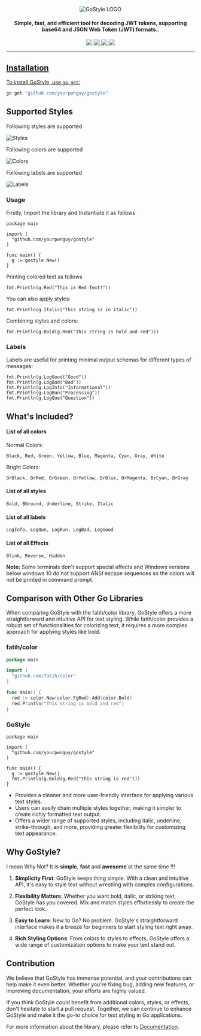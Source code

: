 <div align="center">

![GoStyle LOGO](https://i.imgur.com/pnwMlty.png)

</div>

</div>
<h4 align="center">Simple, fast, and efficient tool for decoding JWT tokens, supporting base64 and JSON Web Token (JWT) formats..</h4>
<p align="center">
<img src="https://img.shields.io/github/go-mod/go-version/yourpwnguy/gostyle">
<!-- <a href="https://github.com/yourpwnguy/gostyle/releases"><img src="https://img.shields.io/github/downloads/yourpwnguy/gostyle/total"> -->
<a href="https://github.com/yourpwnguy/gostyle/graphs/contributors"><img src="https://img.shields.io/github/contributors-anon/yourpwnguy/gostyle">
<!-- <a href="https://github.com/yourpwnguy/gostyle/releases/"><img src="https://img.shields.io/github/release/yourpwnguy/gostyle"> -->
<a href="https://github.com/yourpwnguy/gostyle/issues"><img src="https://img.shields.io/github/issues-raw/yourpwnguy/gostyle">
<a href="https://github.com/yourpwnguy/gostyle/stars"><img src="https://img.shields.io/github/stars/yourpwnguy/gostyle">
<!-- <a href="https://github.com/yourpwnguy/gostyle/discussions"><img src="https://img.shields.io/github/discussions/yourpwnguy/gostyle"> -->
</p>

---
      
## Installation

To install GoStyle, use `go get`:

```sh
go get "github.com/yourpwnguy/gostyle"
```

## Supported Styles

Following styles are supported

![Styles](https://i.imgur.com/kvtZzh6.png)

Following colors are supported

![Colors](https://i.imgur.com/l97CagL.png)

Following labels are supported

![Labels](https://i.imgur.com/U3j4dJv.png)

### Usage
Firstly, Import the library and Instantiate it as follows
```golang
package main

import (
  "github.com/yourpwnguy/gostyle"
)

func main() {
  g := gostyle.New()
}
```

Printing colored text as follows
```golang
fmt.Println(g.Red("This is Red Text!"))
```

You can also apply styles:
```golang
fmt.Println(g.Italic("This string is in italic"))
```

Combining styles and colors:
```golang
fmt.Println(g.Bold(g.Red("This string is bold and red")))
```

### Labels

Labels are useful for printing minimal output schemas for different types of messages:
```golang
fmt.Println(g.LogGood("Good"))
fmt.Println(g.LogBad("Bad"))
fmt.Println(g.LogInfo("Informational"))
fmt.Println(g.LogRun("Processing"))
fmt.Println(g.LogQue("Question"))
```

## What's Included?

#### List of all colors


Normal Colors:
```
Black, Red, Green, Yellow, Blue, Magenta, Cyan, Gray, White
```

Bright Colors:
```
BrBlack, BrRed, BrGreen, BrYellow, BrBlue, BrMagenta, BrCyan, BrGray
```

#### List of all styles
```
Bold, BGround, Underline, Strike, Italic
```

#### List of all labels

```
LogInfo, LogQue, LogRun, LogBad, LogGood
```

#### List of all Effects

```
Blink, Reverse, Hidden
```

**Note:** Some terminals don't support special effects and Windows versions below windows 10 do not support ANSI escape sequences so the colors will not be printed in command prompt.

## Comparison with Other Go Libraries
When comparing GoStyle with the fatih/color library, GoStyle offers a more straightforward and intuitive API for text styling. While fatih/color provides a robust set of functionalities for colorizing text, it requires a more complex approach for applying styles like bold.

### fatih/color

```go
package main

import (
  "github.com/fatih/color"
)

func main() {
  red := color.New(color.FgRed).Add(color.Bold)
  red.Println("This string is bold and red")
}
```

### GoStyle
```golang
package main

import (
  "github.com/yourpwnguy/gostyle"
)

func main() {
  g := gostyle.New()
  fmt.Println(g.Bold(g.Red("This string is red")))
}
```

- Provides a cleaner and more user-friendly interface for applying various text styles.
- Users can easily chain multiple styles together, making it simpler to create richly formatted text output.
- Offers a wider range of supported styles, including italic, underline, strike-through, and more, providing greater flexibility for customizing text appearance.


## Why GoStyle?

I mean Why Not? It is **simple**, **fast** and **awesome** at the same time !!!

1. **Simplicity First**: GoStyle keeps thing simple. With a clean and intuitive API, it's easy to style text without wrestling with complex configurations.

2. **Flexibility Matters**: Whether you want bold, italic, or striking text, GoStyle has you covered. Mix and match styles effortlessly to create the perfect look.

3. **Easy to Learn**: New to Go? No problem. GoStyle's straightforward interface makes it a breeze for beginners to start styling text right away.

4. **Rich Styling Options**: From colors to styles to effects, GoStyle offers a wide range of customization options to make your text stand out.

## Contribution

We believe that GoStyle has immense potential, and your contributions can help make it even better. Whether you're fixing bug, adding new features, or improving documentation, your efforts are highly valued.

If you think GoStyle could benefit from additional colors, styles, or effects, don't hesitate to start a pull request. Together, we can continue to enhance GoStyle and make it the go-to choice for text styling in Go applications.

For more information about the library, please refer to [Documentation](https://pkg.go.dev/github.com/yourpwnguy/gostyle).
